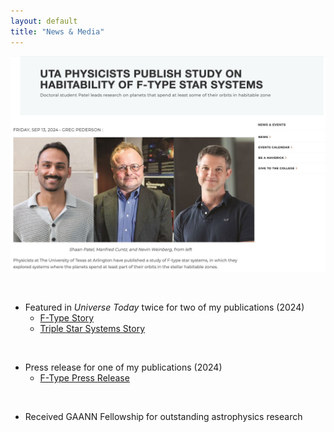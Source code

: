 ```yaml
---
layout: default
title: "News & Media"
---
```


<img src="/assets/press_release.jpeg" alt="Press Release" style="width:600px;">


<p>&nbsp;</p>

- Featured in *Universe Today* twice for two of my publications (2024)
  - [F-Type Story](https://www.universetoday.com/articles/could-stars-hotter-than-the-sun-still-support-life)
  - [Triple Star Systems Story](https://www.universetoday.com/articles/we-dont-see-many-planets-in-old-triple-star-systems)
    
<p>&nbsp;</p>

- Press release for one of my publications (2024)
  - [F-Type Press Release](https://www.uta.edu/academics/schools-colleges/science/news/2024/09/13/uta-physicists-publish-study-on-habitability-of-f-type-star-systems)

<p>&nbsp;</p>

- Received GAANN Fellowship for outstanding astrophysics research
